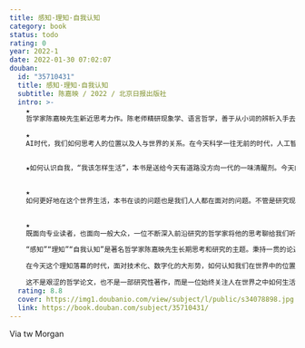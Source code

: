```yaml
---
title: 感知·理知·自我认知
category: book
status: todo
rating: 0
year: 2022-1
date: 2022-01-30 07:02:07
douban:
  id: "35710431"
  title: 感知·理知·自我认知
  subtitle: 陈嘉映 / 2022 / 北京日报出版社
  intro: >-
    ★
    哲学家陈嘉映先生新近思考力作。陈老师精研现象学、语言哲学，善于从小词的辨析入手去分析哲学问题，并终通达他一直在思考的问题，也就是那个古老的苏格拉底之问：“人应该如何生活？”本书正是陈老师结合当今时代，从感知、理知等概念辨析角度入手通达这一哲学之问的力作。

    ★
    AI时代，我们如何思考人的位置以及人与世界的关系。在今天科学一往无前的时代，人工智能在很多方面已经超越了人，我们应该如何看待人在世界中的位置，以及人存在的意义，作为长期关注科学与哲学关系的哲学家，陈老师在本书中给我们提供了另一种思考视角：从感觉开始，连着理解自己来理解世界，连着理解世界来理解自己。


    ★如何认识自我，“我该怎样生活”，本书是送给今天有道路没方向一代的一味清醒剂。今天的社会，所有的一切都被明码标价；今天的一代，从小无不处于竞争的环境中，我们的人生道路变多了，却失去了人生的方向。在今天这个有道路没方向的时代，本书可谓一味清醒剂，让我们更清楚地认知我们自己，去明确我们应该走的人生路。


    ★
    如何更好地在这个世界生活，本书在谈的问题也是我们人人都在面对的问题。不管是研究现象学、语言哲学、科学哲学还是伦理学，“人应该如何生活”始终是陈老师思考的核心。人与动物有何区别？人的可贵之处在哪里？面对今天这个理知落幕的时代，我们应该如何更好地在这个世界生活？本书或许提供了你在寻找的回答。


    ★
    既面向专业读者，也面向一般大众，一位不断深入前沿研究的哲学家将他的思考聊给我们听。本书基于陈老师今年春季的系列课程“感知与理知”整理而成，不仅涉及陈老师一直在思考的主题，而且涉及科学特别是认知科学的发展研究，同时保留讲座的语言风格以及问答环节，以通俗易懂的语言将抽象的哲学问题聊出来。

    “感知”“理知”“自我认知”是著名哲学家陈嘉映先生长期思考和研究的主题。秉持一贯的论述特点，在本书中，他从精微的概念辨析入手，去分析哲学中此类论理词背后的理路，进而拆掉概念的围墙，将其贯穿、打通，让我们看到它们之间的联系，以及与我们生活的联系。不管谈感知、理知还是自我认知，他总是连着我们每个人的生活在谈，连着整个时代、人类经历过来的一个个时代在谈。

    在今天这个理知落幕的时代，面对技术化、数字化的大形势，如何认知我们在世界中的位置，如何认知我们自身在人之中的位置，本书提供了一个深入而又有新意的视角，让我们对这个世界重新产生感觉，更有力量去应对当下的问题。

    这不是艰涩的哲学论文，也不是一部研究性著作，而是一位始终关注人在世界之中如何生活的哲学家将他的多年思考以易懂的方式聊给我们听。
  rating: 8.8
  cover: https://img1.doubanio.com/view/subject/l/public/s34078898.jpg
  link: https://book.douban.com/subject/35710431/
---
```


Via tw Morgan 
